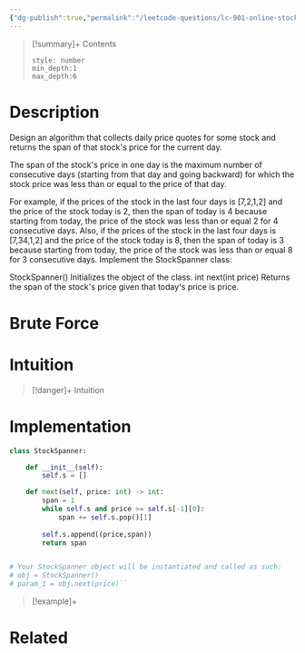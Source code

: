 ```yaml
---
{"dg-publish":true,"permalink":"/leetcode-questions/lc-901-online-stock-span/","title":"LC 901. Online Stock Span","tags":["lc-medium","stack"]}
---
```



>[!summary]+ Contents
>```toc
>style: number
>min_depth:1
>max_depth:6
>```

# Description
Design an algorithm that collects daily price quotes for some stock and returns the span of that stock's price for the current day.

The span of the stock's price in one day is the maximum number of consecutive days (starting from that day and going backward) for which the stock price was less than or equal to the price of that day.

For example, if the prices of the stock in the last four days is [7,2,1,2] and the price of the stock today is 2, then the span of today is 4 because starting from today, the price of the stock was less than or equal 2 for 4 consecutive days.
Also, if the prices of the stock in the last four days is [7,34,1,2] and the price of the stock today is 8, then the span of today is 3 because starting from today, the price of the stock was less than or equal 8 for 3 consecutive days.
Implement the StockSpanner class:

StockSpanner() Initializes the object of the class.
int next(int price) Returns the span of the stock's price given that today's price is price.
# Brute Force
# Intuition

>[!danger]+ Intuition

# Implementation
```python
class StockSpanner:

    def __init__(self):
        self.s = []

    def next(self, price: int) -> int:
        span = 1
        while self.s and price >= self.s[-1][0]:
            span += self.s.pop()[1]
            
        self.s.append((price,span))
        return span


# Your StockSpanner object will be instantiated and called as such:
# obj = StockSpanner()
# param_1 = obj.next(price)``
```

>[!example]+ 


# Related
